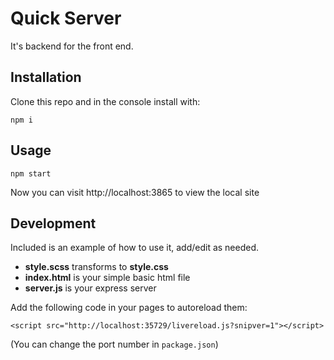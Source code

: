 # Quick Server

It's backend for the front end.

## Installation

Clone this repo and in the console install with:

`npm i`

## Usage

`npm start`

Now you can visit http://localhost:3865 to view the local site

## Development

Included is an example of how to use it, add/edit as needed.

- **style.scss** transforms to **style.css**
- **index.html** is your simple basic html file
- **server.js** is your express server

Add the following code in your pages to autoreload them:

`<script src="http://localhost:35729/livereload.js?snipver=1"></script>`

(You can change the port number in `package.json`)
